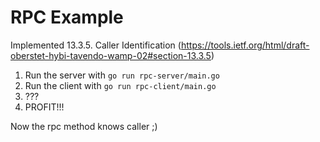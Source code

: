 RPC Example
============

Implemented 13.3.5. Caller Identification
(https://tools.ietf.org/html/draft-oberstet-hybi-tavendo-wamp-02#section-13.3.5)

1. Run the server with `go run rpc-server/main.go`
2. Run the client with `go run rpc-client/main.go`
3. ???
4. PROFIT!!!

Now the rpc method knows caller ;)
